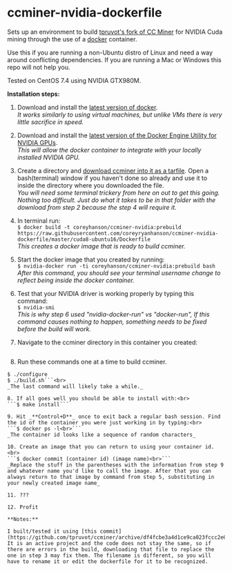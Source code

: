 # ccminer-nvidia-dockerfile
Sets up an environment to build [tpruvot's fork of CC Miner](https://github.com/tpruvot/ccminer) for NVIDIA Cuda mining through the use of a [docker](https://github.com/docker/docker-ce) container.

Use this if you are running a non-Ubuntu distro of Linux and need a way around conflicting dependencies. If you are running a Mac or Windows this repo will not help you.

Tested on CentOS 7.4 using NVIDIA GTX980M.

**Installation steps:**

1. Download and install the [latest version of docker](https://docs.docker.com/engine/installation/).<br>
_It works similarly to using virtual machines, but unlike VMs there is very little sacrifice in speed._

2. Download and install the [latest version of the Docker Engine Utility for NVIDIA GPUs](https://github.com/NVIDIA/nvidia-docker).<br>
_This will allow the docker container to integrate with your locally installed NVIDIA GPU._

3. Create a directory and [download ccminer into it as a tarfile](https://github.com/tpruvot/ccminer/archive/linux.tar.gz). Open a bash(terminal) window if you haven't done so already and use it to inside the directory where you downloaded the file.<br>
_You will need some terminal trickery from here on out to get this going. Nothing too difficult. Just do what it takes to be in that folder with the download from step 2 because the step 4 will require it._

4. In terminal run:<br>
```$ docker build -t coreyhanson/ccminer-nvidia:prebuild https://raw.githubusercontent.com/coreyryanhanson/ccminer-nvidia-dockerfile/master/cuda8-ubuntu16/Dockerfile```<br>
_This creates a docker image that is ready to build ccminer._

5. Start the docker image that you created by running:<br>
```$ nvidia-docker run -ti coreyhanson/ccminer-nvidia:prebuild bash```<br>
_After this command, you should see your terminal username change to reflect being inside the docker container._

6. Test that your NVIDIA driver is working properly by typing this command:<br>
```$ nvidia-smi```<br>
_This is why step 6 used "nvidia-docker-run" vs "docker-run", If this command causes nothing to happen, something needs to be fixed before the build will work._

7. Navigate to the ccminer directory in this container you created:<br>
```$ cd /ccminer-linux/
```
8. Run these commands one at a time to build ccminer.<br>
```$ ./autogen.sh
$ ./configure
$ ./build.sh```<br>
_The last command will likely take a while._

8. If all goes well you should be able to install with:<br>
```$ make install```

9. Hit _**Control+D**_ once to exit back a regular bash session. Find the id of the container you were just working in by typing:<br>
```$ docker ps -l<br>```
_The container id looks like a sequence of random characters_

10. Create an image that you can return to using your container id.<br>
```$ docker commit (container id) (image name)<br>```
_Replace the stuff in the parentheses with the information from step 9 and whatever name you'd like to call the image. After that you can always return to that image by command from step 5, substituting in your newly created image name_

11. ???

12. Profit

**Notes:**

I built/tested it using [this commit](https://github.com/tpruvot/ccminer/archive/df4fcbe3a4d1ce9ca023fccc2e09f1275ab86f85.tar.gz). It is an active project and the code does not stay the same, so if there are errors in the build, downloading that file to replace the one in step 3 may fix them. The filename is different, so you will have to rename it or edit the dockerfile for it to be recognized.
